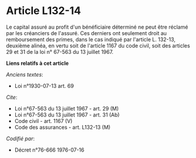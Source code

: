 # Article L132-14

Le capital assuré au profit d'un bénéficiaire déterminé ne peut être réclamé par les créanciers de l'assuré. Ces derniers ont
seulement droit au remboursement des primes, dans le cas indiqué par l'article L. 132-13, deuxième alinéa, en vertu soit de
l'article 1167 du code civil, soit des articles 29 et 31 de la loi n° 67-563 du 13 juillet 1967.

**Liens relatifs à cet article**

_Anciens textes_:

  - Loi n°1930-07-13 art. 69

_Cite_:

  - Loi n°67-563 du 13 juillet 1967 - art. 29 (M)
  - Loi n°67-563 du 13 juillet 1967 - art. 31 (Ab)
  - Code civil - art. 1167 (V)
  - Code des assurances - art. L132-13 (M)

_Codifié par_:

  - Décret n°76-666 1976-07-16
